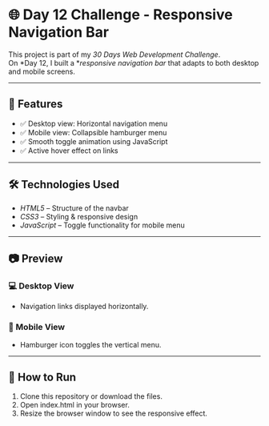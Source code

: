 # 🌐 Day 12 Challenge - Responsive Navigation Bar  

This project is part of my *30 Days Web Development Challenge*.  
On *Day 12, I built a **responsive navigation bar* that adapts to both desktop and mobile screens.  

---

## 📌 Features  
- ✅ Desktop view: Horizontal navigation menu  
- ✅ Mobile view: Collapsible hamburger menu  
- ✅ Smooth toggle animation using JavaScript  
- ✅ Active hover effect on links  

---

## 🛠 Technologies Used  
- *HTML5* – Structure of the navbar  
- *CSS3* – Styling & responsive design  
- *JavaScript* – Toggle functionality for mobile menu  

---

## 📷 Preview  
### 💻 Desktop View  
- Navigation links displayed horizontally.  

### 📱 Mobile View  
- Hamburger icon toggles the vertical menu.  

---

## 🚀 How to Run  
1. Clone this repository or download the files.  
2. Open index.html in your browser.  
3. Resize the browser window to see the responsive effect.  

